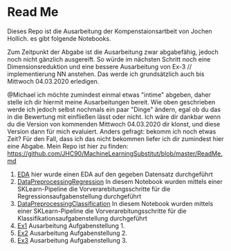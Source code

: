 # Read Me
Dieses Repo ist die Ausarbeitung der Kompenstaionsartbeit von Jochen Hollich.
es gibt folgende Notebooks.

Zum Zeitpunkt der Abgabe ist die Ausarbeitung zwar abgabefähig, jedoch noch nicht gänzlich ausgereift. So würde im nächsten Schritt noch eine Dimensionsreduktion und eine bessere Ausarbeitung von Ex-3 // implementierung NN anstehen. Das werde ich grundsätzlich auch bis Mittwoch 04.03.2020 erledigen.

@Michael
ich möchte zumindest einmal etwas "intime" abgeben, daher stelle ich dir hiermit meine Ausarbeitungen bereit. Wie oben geschrieben werde ich jedoch selbst nochmals ein paar "Dinge" ändern, egal ob du das in die Bewertung mit einfließen lässt oder nicht. Ich wäre dir dankbar wenn du die Version von kommenden Mittwoch 04.03.2020 dir klonst, und diese Version dann für mich evaluiert. Anders gefragt: bekomm ich noch etwas Zeit? Für den Fall, dass ich das nicht bekommen liefer ich dir zumindest hier eine Abgabe. Mein Repo ist hier zu finden: https://github.com/JHC90/MachineLearningSubstitut/blob/master/ReadMe.md


1) [EDA](./notebooks/0_EDA.ipynb)
hier wurde einen EDA auf den gegeben Datensatz durchgeführt
2) [DataPreprocessingRegression](./notebooks/0_Preparation_Pipeline_Reg.ipynb)
In diesem Notebook wurden mittels einer SKLearn-Pipeline die Vorverarebitungsschritte für die Regressionsaufgabenstellung durchgeführt
3) [DataPreprocessingClassification](./notebooks/0_Preparation_Pipeline_Clf.ipynb)
In diesem Notebook wurden mittels einer SKLearn-Pipeline die Vorverarebitungsschritte für die Klassifikationsaufgabenstellung durchgeführt
4) [Ex1](./notebooks/Exercise_1.ipynb)
Ausarbeitung Aufgabenstellung 1.
5) [Ex2](./notebooks/Exercise_2.ipynb)
Ausarbeitung Aufgabenstellung 2.
6) [Ex3](./notebooks/Exercise_3.ipynb)
Ausarbeitung Aufgabenstellung 3.

